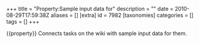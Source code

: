 +++
title = "Property:Sample input data for"
description = ""
date = 2010-08-29T17:59:38Z
aliases = []
[extra]
id = 7982
[taxonomies]
categories = []
tags = []
+++

{{property}}
Connects tasks on the wiki with sample input data for them.
